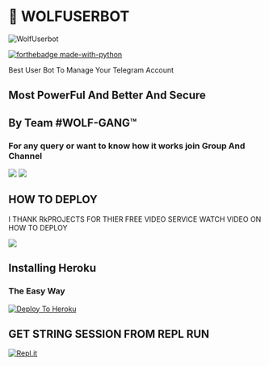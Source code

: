 # 🐺 WOLFUSERBOT


![WolfUserbot](https://telegra.ph/file/c31916ed72c399ae3d594.jpg)



[![forthebadge made-with-python](http://ForTheBadge.com/images/badges/made-with-python.svg)](https://www.python.org/)



Best User Bot To Manage Your Telegram Account 
## Most PowerFul And Better And Secure

## By Team #WOLF-GANG™

### For any query or want to know how it works join Group And Channel 

<a href="https://t.me/Rkprojects"><img src="https://img.shields.io/badge/Join-Telegram%20Channel-red.svg?logo=Telegram"></a>
<a href="https://t.me/Lillybotchat"><img src="https://img.shields.io/badge/Join-Telegram%20Group-blue.svg?logo=telegram"></a>

## HOW TO DEPLOY 

I THANK RkPROJECTS FOR THIER FREE VIDEO SERVICE WATCH VIDEO ON HOW TO DEPLOY 

<a href="https://t.me/Rkprojects/17"><img src="https://img.shields.io/badge/How%20To-Deploy-red.svg?logo=Youtube"></a>

## Installing Heroku 

### The Easy Way
[![Deploy To Heroku](https://www.herokucdn.com/deploy/button.svg)](https://heroku.com/deploy?template=https://github.com/indianSammy07/wolfuserbot)

## GET STRING SESSION FROM REPL RUN 

[![Repl.it](https://img.shields.io/badge/REPL%20RUN-Run%20Online-blue.svg)](https://sammywolf.beyonddlimits.repl.run/)



